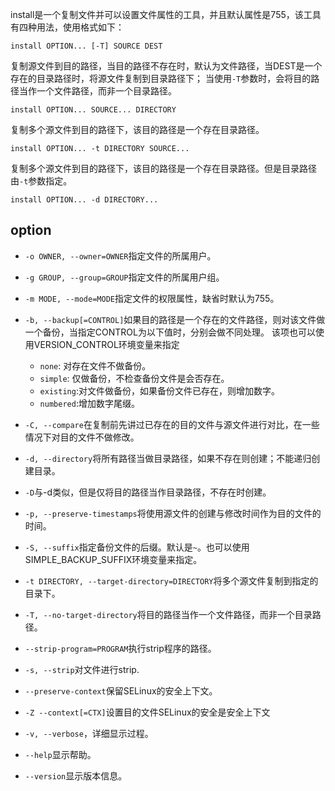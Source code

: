 install是一个复制文件并可以设置文件属性的工具，并且默认属性是755，该工具有四种用法，使用格式如下：

```shell
install OPTION... [-T] SOURCE DEST
```

复制源文件到目的路径，当目的路径不存在时，默认为文件路径，当DEST是一个存在的目录路径时，将源文件复制到目录路径下；
当使用`-T`参数时，会将目的路径当作一个文件路径，而非一个目录路径。

```shell
install OPTION... SOURCE... DIRECTORY
```

复制多个源文件到目的路径下，该目的路径是一个存在目录路径。

```shell
install OPTION... -t DIRECTORY SOURCE...
```

复制多个源文件到目的路径下，该目的路径是一个存在目录路径。但是目录路径由`-t`参数指定。

```shell
install OPTION... -d DIRECTORY...
```

## option

* `-o OWNER, --owner=OWNER`指定文件的所属用户。
* `-g GROUP, --group=GROUP`指定文件的所属用户组。
* `-m MODE, --mode=MODE`指定文件的权限属性，缺省时默认为755。
* `-b, --backup[=CONTROL]`如果目的路径是一个存在的文件路径，则对该文件做一个备份，当指定CONTROL为以下值时，分别会做不同处理。
  该项也可以使用VERSION_CONTROL环境变量来指定

  * `none`: 对存在文件不做备份。
  * `simple`: 仅做备份，不检查备份文件是会否存在。
  * `existing`:对文件做备份，如果备份文件已存在，则增加数字。
  * `numbered`:增加数字尾缀。

* `-C, --compare`在复制前先讲过已存在的目的文件与源文件进行对比，在一些情况下对目的文件不做修改。
* `-d, --directory`将所有路径当做目录路径，如果不存在则创建；不能递归创建目录。
* `-D`与-d类似，但是仅将目的路径当作目录路径，不存在时创建。
* `-p, --preserve-timestamps`将使用源文件的创建与修改时间作为目的文件的时间。
* `-S, --suffix`指定备份文件的后缀。默认是`~`。也可以使用SIMPLE_BACKUP_SUFFIX环境变量来指定。
* `-t DIRECTORY, --target-directory=DIRECTORY`将多个源文件复制到指定的目录下。
* `-T, --no-target-directory`将目的路径当作一个文件路径，而非一个目录路径。
* `--strip-program=PROGRAM`执行strip程序的路径。
* `-s, --strip`对文件进行strip.
* `--preserve-context`保留SELinux的安全上下文。
* `-Z --context[=CTX]`设置目的文件SELinux的安全是安全上下文
* `-v, --verbose`，详细显示过程。
* `--help`显示帮助。
* `--version`显示版本信息。
